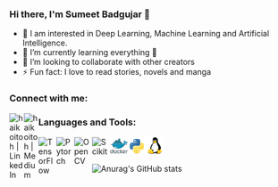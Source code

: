 ### Hi there, I'm Sumeet Badgujar 👋

- 🔭 I am interested in Deep Learning, Machine Learning and Artificial Intelligence.
- 🌱 I’m currently learning everything 🤣
- 👯 I’m looking to collaborate with other creators
- ⚡ Fun fact: I love to read stories, novels and manga

### Connect with me:

[<img align="left" alt="haikoitoh | LinkedIn" width="26px" src="https://raw.githubusercontent.com/rahuldkjain/github-profile-readme-generator/master/src/images/icons/Social/linked-in-alt.svg" />][linkedin]
[<img align="left" alt="haikoitoh | Medium" width="26px" src="https://raw.githubusercontent.com/rahuldkjain/github-profile-readme-generator/master/src/images/icons/Social/medium.svg" />][medium]




### Languages and Tools:

[<img align="left" alt="TensorFlow" width="32px" src="https://www.vectorlogo.zone/logos/tensorflow/tensorflow-icon.svg" />][tensorflow]

[<img align="left" alt="Pytorch" width="32px" src="https://www.vectorlogo.zone/logos/pytorch/pytorch-icon.svg" />][pytorch]

[<img align="left" alt="OpenCV" width="32px" src="https://www.vectorlogo.zone/logos/opencv/opencv-icon.svg" />][opencv]

[<img align="left" alt="Scikit" width="32px" src="https://upload.wikimedia.org/wikipedia/commons/0/05/Scikit_learn_logo_small.svg" />][scikit]

[<img align="left" alt="Docker" width="32px" src="https://raw.githubusercontent.com/devicons/devicon/master/icons/docker/docker-original-wordmark.svg" />][docker]

[<img align="left" alt="Python" width="32px" src="https://raw.githubusercontent.com/devicons/devicon/master/icons/python/python-original.svg" />][python]

[<img align="left" alt="Linux" width="32px" src="https://raw.githubusercontent.com/devicons/devicon/master/icons/linux/linux-original.svg" />][linux]


<br />
<br />

![Anurag's GitHub stats](https://github-readme-stats.vercel.app/api?username=haikoitoh&show_icons=true&theme=radical&count_private=True)

[linkedin]: https://linkedin.com/in/sumeetbadgujar
[medium]: https://medium.com/@sumeetbadgujar

[tensorflow]: https://www.tensorflow.org
[pytorch]: https://pytorch.org/
[linux]: https://www.linux.org/
[opencv]: https://opencv.org/
[scikit]: https://scikit-learn.org/
[docker]: https://www.docker.com/
[python]: https://pytorch.org/